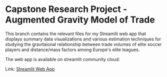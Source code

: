 # Capstone Research Project - Augmented Gravity Model of Trade 

This branch contains the relevant files for my Streamlit web app that displays summary data visualizations and various estimation techniques for studying 
the gravitaional relationship between trade volumes of elite soccer players and distance/mass factors among Europe's elite leagues.

The web app is available on streamlit community cloud:

Link: [Streamlit Web App](https://capstone-gma4ejnxq3vrcn3b7bpkpi.streamlit.app/)
